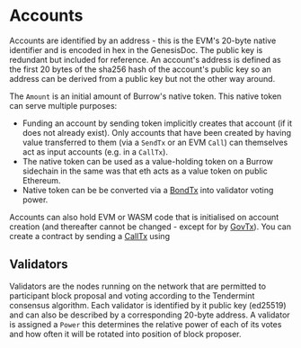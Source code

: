 # Accounts

Accounts are identified by an address - this is the EVM's 20-byte native identifier and is encoded in hex in the GenesisDoc. The public key is redundant but included for reference. An account's address is defined as the first 20 bytes of the sha256 hash of the account's public key so an address can be derived from a public key but not the other way around.

The `Amount` is an initial amount of Burrow's native token. This native token can serve multiple purposes:

- Funding an account by sending token implicitly creates that account (if it does not already exist). Only accounts that have been created by having value transferred to them (via a `SendTx` or an EVM `Call`) can themselves act as input accounts (e.g. in a `CallTx`).
- The native token can be used as a value-holding token on a Burrow sidechain in the same was that eth acts as a value token on public Ethereum.
- Native token can be be converted via a [BondTx](/docs/reference/transactions.md#bondtx) into validator voting power.

Accounts can also hold EVM or WASM code that is initialised on account creation (and thereafter cannot be changed - except for by [GovTx](/docs/reference/transactions.md#govtx)). You can create a contract by sending a [CallTx](/docs/reference/transactions.md#calltx) using

## Validators

Validators are the nodes running on the network that are permitted to participant block proposal and voting according to the Tendermint consensus algorithm. Each validator is identified by it public key (ed25519) and can also be described by a corresponding 20-byte address. A validator is assigned a `Power` this determines the relative power of each of its votes and how often it will be rotated into position of block proposer.

